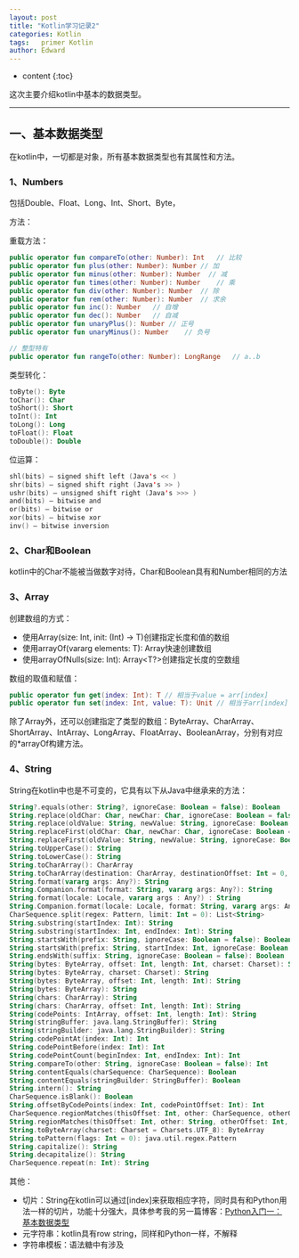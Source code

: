 ```yaml
---
layout: post
title: "Kotlin学习记录2"
categories: Kotlin
tags:   primer Kotlin
author: Edward
---
```


* content
{:toc}

这次主要介绍kotlin中基本的数据类型。

--------------------

## 一、基本数据类型

在kotlin中，一切都是对象，所有基本数据类型也有其属性和方法。

### 1、Numbers

包括Double、Float、Long、Int、Short、Byte，

方法：

重载方法：

```kotlin
public operator fun compareTo(other: Number): Int   // 比较
public operator fun plus(other: Number): Number // 加
public operator fun minus(other: Number): Number  // 减
public operator fun times(other: Number): Number    // 乘
public operator fun div(other: Number): Number  // 除
public operator fun rem(other: Number): Number  // 求余
public operator fun inc(): Number   // 自增
public operator fun dec(): Number   // 自减
public operator fun unaryPlus(): Number // 正号
public operator fun unaryMinus(): Number    // 负号

// 整型特有
public operator fun rangeTo(other: Number): LongRange   // a..b
```

类型转化：

```kotlin
toByte(): Byte
toChar(): Char
toShort(): Short
toInt(): Int
toLong(): Long
toFloat(): Float
toDouble(): Double
```

位运算：

```kotlin
shl(bits) – signed shift left (Java's << )
shr(bits) – signed shift right (Java's >> )
ushr(bits) – unsigned shift right (Java's >>> )
and(bits) – bitwise and
or(bits) – bitwise or
xor(bits) – bitwise xor
inv() – bitwise inversion 
```

### 2、Char和Boolean

kotlin中的Char不能被当做数字对待，Char和Boolean具有和Number相同的方法

### 3、Array

创建数组的方式：

- 使用Array(size: Int, init: (Int) -> T)创建指定长度和值的数组
- 使用arrayOf(vararg elements: T): Array<T>快速创建数组
- 使用arrayOfNulls(size: Int): Array<T?>创建指定长度的空数组

数组的取值和赋值：

```kotlin
public operator fun get(index: Int): T // 相当于value = arr[index]
public operator fun set(index: Int, value: T): Unit // 相当于arr[index] = value
```

除了Array外，还可以创建指定了类型的数组：ByteArray、CharArray、ShortArray、IntArray、LongArray、FloatArray、BooleanArray，分别有对应的*arrayOf构建方法。

### 4、String

String在kotlin中也是不可变的，它具有以下从Java中继承来的方法：

```kotlin
String?.equals(other: String?, ignoreCase: Boolean = false): Boolean
String.replace(oldChar: Char, newChar: Char, ignoreCase: Boolean = false): String
String.replace(oldValue: String, newValue: String, ignoreCase: Boolean = false): String
String.replaceFirst(oldChar: Char, newChar: Char, ignoreCase: Boolean = false): String
String.replaceFirst(oldValue: String, newValue: String, ignoreCase: Boolean = false): String
String.toUpperCase(): String
String.toLowerCase(): String
String.toCharArray(): CharArray
String.toCharArray(destination: CharArray, destinationOffset: Int = 0, startIndex: Int = 0, endIndex: Int = length): CharArray
String.format(vararg args: Any?): String
String.Companion.format(format: String, vararg args: Any?): String
String.format(locale: Locale, vararg args : Any?) : String
String.Companion.format(locale: Locale, format: String, vararg args: Any?): String
CharSequence.split(regex: Pattern, limit: Int = 0): List<String>
String.substring(startIndex: Int): String
String.substring(startIndex: Int, endIndex: Int): String
String.startsWith(prefix: String, ignoreCase: Boolean = false): Boolean 
String.startsWith(prefix: String, startIndex: Int, ignoreCase: Boolean = false): Boolean
String.endsWith(suffix: String, ignoreCase: Boolean = false): Boolean
String(bytes: ByteArray, offset: Int, length: Int, charset: Charset): String
String(bytes: ByteArray, charset: Charset): String
String(bytes: ByteArray, offset: Int, length: Int): String
String(bytes: ByteArray): String
String(chars: CharArray): String
String(chars: CharArray, offset: Int, length: Int): String 
String(codePoints: IntArray, offset: Int, length: Int): String
String(stringBuffer: java.lang.StringBuffer): String
String(stringBuilder: java.lang.StringBuilder): String
String.codePointAt(index: Int): Int
String.codePointBefore(index: Int): Int
String.codePointCount(beginIndex: Int, endIndex: Int): Int
String.compareTo(other: String, ignoreCase: Boolean = false): Int
String.contentEquals(charSequence: CharSequence): Boolean
String.contentEquals(stringBuilder: StringBuffer): Boolean
String.intern(): String
CharSequence.isBlank(): Boolean 
String.offsetByCodePoints(index: Int, codePointOffset: Int): Int 
CharSequence.regionMatches(thisOffset: Int, other: CharSequence, otherOffset: Int, length: Int, ignoreCase: Boolean = false): Boolean
String.regionMatches(thisOffset: Int, other: String, otherOffset: Int, length: Int, ignoreCase: Boolean = false): Boolean
String.toByteArray(charset: Charset = Charsets.UTF_8): ByteArray
String.toPattern(flags: Int = 0): java.util.regex.Pattern
String.capitalize(): String
String.decapitalize(): String
CharSequence.repeat(n: Int): String

```

其他：
- 切片：String在kotlin可以通过[index]来获取相应字符，同时具有和Python用法一样的切片，功能十分强大，具体参考我的另一篇博客：[Python入门一：基本数据类型](http://www.isedwardtang.com/2016/08/20/python-primer-1/)
- 元字符串：kotlin具有row string，同样和Python一样，不解释
- 字符串模板：语法糖中有涉及